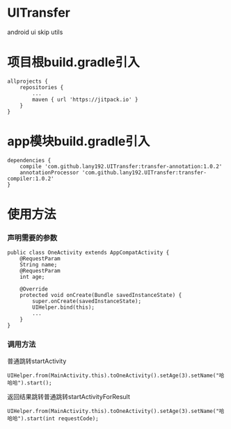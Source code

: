 # UITransfer
android ui skip utils
# 项目根build.gradle引入 
    allprojects {
        repositories {
            ...
            maven { url 'https://jitpack.io' }
        }
    }
# app模块build.gradle引入 
    dependencies {
        compile 'com.github.lany192.UITransfer:transfer-annotation:1.0.2'
        annotationProcessor 'com.github.lany192.UITransfer:transfer-compiler:1.0.2'
    }

# 使用方法

### 声明需要的参数
    public class OneActivity extends AppCompatActivity {
        @RequestParam
        String name;
        @RequestParam
        int age;
    
        @Override
        protected void onCreate(Bundle savedInstanceState) {
            super.onCreate(savedInstanceState);
            UIHelper.bind(this);
            ...
        }
    }

### 调用方法

普通跳转startActivity
    
    UIHelper.from(MainActivity.this).toOneActivity().setAge(3).setName("哈哈哈").start();

返回结果跳转普通跳转startActivityForResult

    UIHelper.from(MainActivity.this).toOneActivity().setAge(3).setName("哈哈哈").start(int requestCode);
